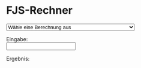 # FJS-Rechner

<select id="computations">
  <option value="">Wähle eine Berechnung aus</option>
  <option value="comma">FJS-Komma einer Primzahl berechnen</option>
  <option value="tofjs">Bruch in ein FJS-Intervall umrechnen</option>
  <option value="fromfjs">FJS-Intervall in einen Bruch umrechnen</option>
  <option value="setlambda">Toleranzradius auf benutzerdefinierten Wert umstellen</option>
</select>

Eingabe: <br />
<input type="text" id="input">

Ergebnis: <br />
<div id="output"></div>

<link rel="stylesheet" href="../assets/calcsheets.css">
<script src="../assets/fjs.js"></script>
<script src="../assets/calc.js"></script>
<script>
  var loc = {
         centValue: "Cent",
         generator: "Generator",
       outputComma: "Formales Komma",
    outputInterval: "Intervallname",
             ratio: "Wert",
           noInput: "Keine Eingabe.",
     cantFactorize: "‘%1’ – das kann ich nicht faktorisieren.",
        notANumber: "‘%1’ ist keine Zahl.",
       wrongFormat: "Ich verstehe die Struktur nicht.",
   wrongIntVariant: "Das Intervall ‘%1’ darf nicht die Variante ‘%2’ haben.",
       wrongFactor: "2 oder 3 dürfen keine Faktoren von FJS-Modifikatoren sein.",
     noComputation: "Keine Berechnung angegeben; bitte wähle eine aus der Liste.",
          notPrime: "‘%1’ ist keine Primzahl.",
    butPythagorean: "2 und 3 sind pythagoreische Oktaven und Quinten, sie brauchen keine FJS-Modifikatoren.",
           notFrac: "Die Eingabe ist kein Bruch (wie 5/3 oder 928/777).",
              div0: "Wieso würdest du durch null teilen?",
           notReal: "‘%1’ ist keine reelle Zahl.",
         radiusSet: "Toleranzradius umgestellt auf %1.",

             comma: "Finde sowohl die Generatorfunktion, als auch das formale Komma (sowie die Cent-Größe davon) für jede Eingabe einer Primzahl größer als 3.",
             tofjs: "Finde die einzige FJS-Darstellung jeder Eingabe einer positiven Bruchzahl. <br>Alle FJS-Modifikatoren werden dabei getrennt geschrieben, nie miteinander multipliziert. Für Intervalle kleiner als eine reine Prime wird eine negative Zahl benutzt, um ein Intervall nach unten darzustellen. 5/4 ist also <code>M3^5</code>, aber 4/5 ist <code>M-3_5</code>. <br><strong>Pass auf:</strong> der Rechner benutzt englischsprachige Intervallnamen: M3 ist z.B. eine große Terz.",
           fromfjs: "Find den einzigen Bruch, der jeder Eingabe eines FJS-Intervalls entspricht. \nDas Einschaltungszeichen für den Anfang der otonalen Modifikatoren, ebenso wie der Unterstrich für die utonalen, sind immer notwendig. Du kannst die Modifikatoren multiplizieren, wie du willst, und eine negative Zahl für ein Intervall nach unten benutzen. \n<strong>Pass auf:</strong> der Rechner benutzt englischsprachige Intervallnamen: M3 ist z.B. eine große Terz.",
         setlambda: "Stelle den Wert des Toleranzradius auf einen beliebigen Dezimalbruch (Gleitkommazahl) zwischen 1 und sqrt(2) um. <br>Schreibe 'default', um den Wert wieder auf die Voreinstellung umzustellen: sqrt(33/31)."

  };
</script>
